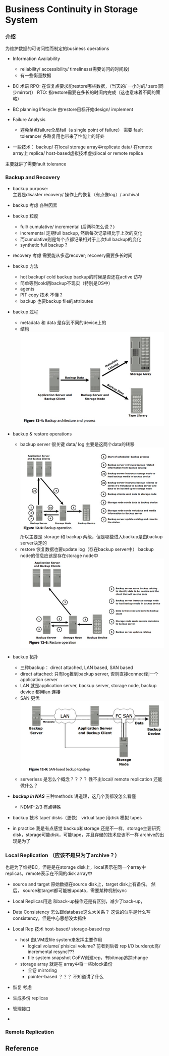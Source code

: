 # Business Continuity in Storage System
### 介绍
为维护数据的可访问性而制定的business operations 

* Information Availability 
	* reliability/ accessibility/ timeliness(需要访问的时间段)
	* 有一些衡量数据
* BC 术语
RPO: 在恢复点要求能restore哪些数据，（当天的/ 一小时的/ zero(同步mirror)）
RTO: 指restore需要在多长的时间内完成（这也意味着不同的策略） 

* BC planning lifecycle
由restore目标开始design/ implement
* Failure Analysis 
	* 避免单点failure全局fail（a single point of failure） 需要 fault tolerance/ 多路复用也带来了性能上的好处
* 一些技术： backup/ 在local storage array中replicate data/ 在remote array上 replica/ host-based虚拟技术虚拟local or remote replica

主要就讲了需要fault tolerance 

### Backup and Recovery
* backup purpose:   
主要是disaster recovery/ 操作上的恢复（有点像log）/ archival 
* backup 考虑
各种因素
* backup 粒度
	* full/ cumulative/ incremental (后两种怎么说？)
	* incremental 定期full backup, 然后每次记录相比于上次的变化
	* 而cumulative则是每个点都记录相对于上次full backup的变化
	* synthetic full backup ? 
* recovery 考虑 
需要能从多远recover; recovery需要多长时间
* backup 方法 
	* hot backup/ cold backup  backup的时候是否还在active 访存
	* 简单等到cold再backup不现实（特别是OS中）
	* agents 
	* PIT copy 技术  不懂？ 
	* backup 也要backup file的attributes 
* backup 过程
	* metadata 和 data 是存到不同的device上的
	* 结构 
	![2](./images/vs_2.jpg)
* backup & restore operations
	* backup server 很关键 data/ log 主要是这两个data的转移
	![3](./images/vs_3.jpg)
	所以主要是 storage 和 backup 两级，但是哪些进入backup是由backup server决定的
	* restore 恢复数据也要update log（存在backup server中）    backup node的信息应该是存在storage node中
	![4](./images/vs_4.jpg)

* backup 拓扑 
	* 三种backup： direct attached, LAN based, SAN based
	* direct attached: 只有log推到backup server, 否则直接connect到一个application server
	* LAN 就是application server, backup server, storage node, backup device 都用lan 连接
	* SAN 更优
	![5](./images/vs_5.jpg)
 	* serverless 是怎么个概念？？？？   性不出local/ remote replication 还能做什么？ 
* ***backup in NAS***  三种methods   讲道理，这几个我都没怎么看懂
	* NDMP-2/3 有点特殊
* backup 技术
tape/ disks（更快）
virtual tape 用disk 模拟 tapes
* in practice
我是有点感觉 backup和storage 还是不一样，storage主要研究disk，storage可能disk，可能tape，并且存储的技术应该不一样
archive的出现是为了
### Local Replication   （应该不是只为了archive？）
也是为了维持BC，但是是在storage disk上，local表示在同一个array中replicas，remote表示在不同的disk array中

* source and target 
原始数据在source disk上，target disk上有备份。 然后， source和target都可能被updata，需要某种机制sync

* Local Replicas用途 
和back-up操作还是有区别，减少了back-up，

* Data Consistency
怎么跟database这么大关系？ 
这说的似乎是什么写 consistency，但是中心思想没太抓住

* Local Rep 技术
host-based/ storage-based rep 
	* host 由LVM或file system来发挥主要作用
		* logical volume/ phisical volume?   前者到后者 rep   I/O burden太高/ incremental resync??? 
		* file system snapshot   CoFW创建rep，有bitmap追踪change
	* storage array 就是在 array中将一些block备份
		* 全卷 mirroring 
		* pointer-based ？？？ 不知道讲了什么 

* 恢复 考虑
* 生成多份 replicas
* 管理接口
* 


### Remote Replication

## Reference  